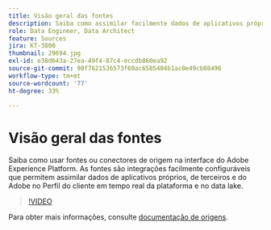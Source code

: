 ```yaml
---
title: Visão geral das fontes
description: Saiba como assimilar facilmente dados de aplicativos próprios e de terceiros da Adobe no perfil do cliente em tempo real do Platform e no data lake.
role: Data Engineer, Data Architect
feature: Sources
jira: KT-3800
thumbnail: 29694.jpg
exl-id: e38d643a-27ea-49f4-87c4-eccdb860ea92
source-git-commit: 90f7621536573f60ac6585404b1ac0e49cb08496
workflow-type: tm+mt
source-wordcount: '77'
ht-degree: 33%

---
```


# Visão geral das fontes

Saiba como usar fontes ou conectores de origem na interface do Adobe Experience Platform. As fontes são integrações facilmente configuráveis que permitem assimilar dados de aplicativos próprios, de terceiros e do Adobe no Perfil do cliente em tempo real da plataforma e no data lake.

>[!VIDEO](https://video.tv.adobe.com/v/29694?quality=12&learn=on)

Para obter mais informações, consulte [documentação de origens](https://experienceleague.adobe.com/docs/experience-platform/sources/home.html?lang=pt-BR).
